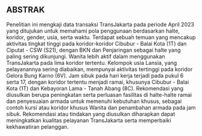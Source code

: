 ## ABSTRAK

Penelitian ini mengkaji data transaksi TransJakarta pada periode April 2023 yang ditujukan untuk memahami pola penggunaan berdasarkan halte, koridor, gender, usia, serta waktu. Terdapat sebuah temuan yang mencakup aktivitas tingkat tinggi pada koridor-koridor Cibubur - Balai Kota (1T) dan Ciputat - CSW (S21), dengan BKN dan Penjaringan sebagai halte yang paling sering dikunjungi. Wanita lebih aktif dalam menggunakan TransJakarta pada lima koridor tertentu. Kelompok usia Lansia, yang pelayanannya sering diabaikan, mempunyai aktivitas tertinggi pada koridor Gelora Bung Karno (6V). Jam sibuk pada hari kerja terjadi pada pukul 6 serta 17, dengan koridor tertentu menjadi ramai, khusunya Cibubur - Balai Kota (1T) dan Kebayoran Lama - Tanah Abang (8C). Rekomendasi yang diusulkan berupa peningkatan serta perluasan fasilitas di halte-halte ramai dan penyesuaian armada untuk memenuhi kebutuhan khusus, sebagai contoh kursi atau koridor khusus Wanita dan penambahan armada pada jam sibuk. Rekomendasi atau tindakan yang diusulkan diharapkan dapat meningkatkan kualitas pelayanan TransJakarta serta memperbaiki kekhawatiran pelanggan.
